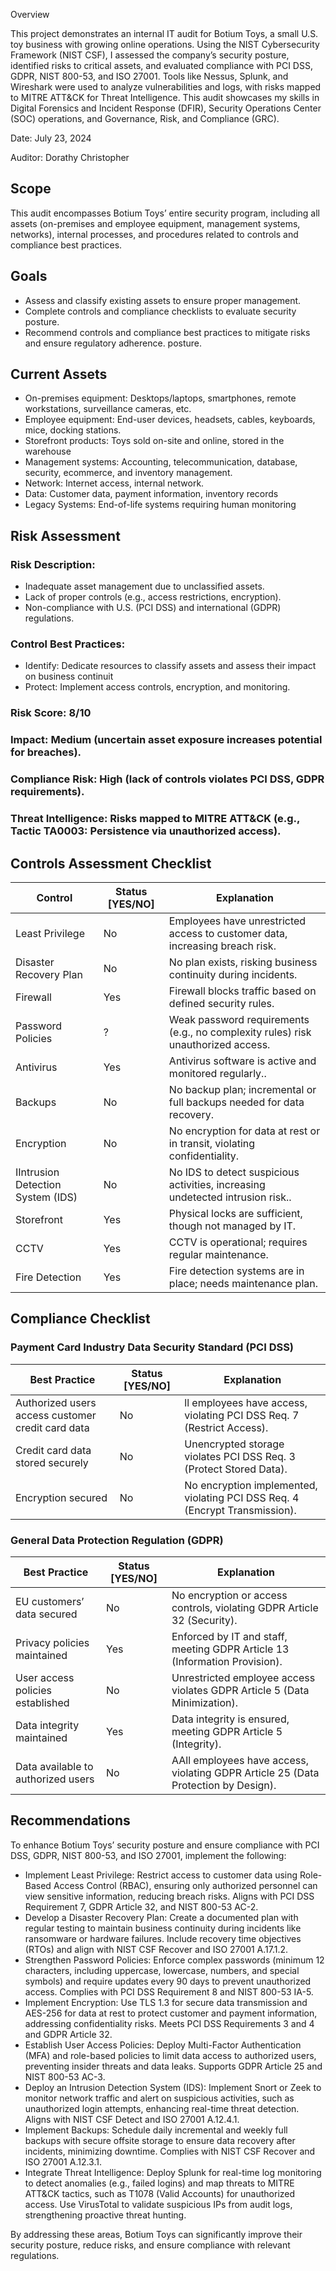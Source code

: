 Overview

This project demonstrates an internal IT audit for Botium Toys, a small U.S. toy business with growing online operations. Using the NIST Cybersecurity Framework (NIST CSF), I assessed the company’s security posture, identified risks to critical assets, and evaluated compliance with PCI DSS, GDPR, NIST 800-53, and ISO 27001. Tools like Nessus, Splunk, and Wireshark were used to analyze vulnerabilities and logs, with risks mapped to MITRE ATT&CK for Threat Intelligence. This audit showcases my skills in Digital Forensics and Incident Response (DFIR), Security Operations Center (SOC) operations, and Governance, Risk, and Compliance (GRC).

Date: July 23, 2024

Auditor: Dorathy Christopher

## Scope
This audit encompasses Botium Toys’ entire security program, including all assets (on-premises and employee equipment, management systems, networks), internal processes, and procedures related to controls and compliance best practices.

## Goals
- Assess and classify existing assets to ensure proper management.
- Complete controls and compliance checklists to evaluate security posture.
- Recommend controls and compliance best practices to mitigate risks and ensure regulatory adherence. posture.

## Current Assets
- On-premises equipment: Desktops/laptops, smartphones, remote workstations, surveillance cameras, etc.
- Employee equipment: End-user devices, headsets, cables, keyboards, mice, docking stations.
- Storefront products: Toys sold on-site and online, stored in the warehouse
- Management systems: Accounting, telecommunication, database, security, ecommerce, and inventory management.
- Network: Internet access, internal network.
- Data: Customer data, payment information, inventory records
- Legacy Systems: End-of-life systems requiring human monitoring

## Risk Assessment

### Risk Description:
- Inadequate asset management due to unclassified assets.
- Lack of proper controls (e.g., access restrictions, encryption).
- Non-compliance with U.S. (PCI DSS) and international (GDPR) regulations.

### Control Best Practices:
- Identify: Dedicate resources to classify assets and assess their impact on business continuit
- Protect: Implement access controls, encryption, and monitoring.

### Risk Score: 8/10
### Impact: Medium (uncertain asset exposure increases potential for breaches).
### Compliance Risk: High (lack of controls violates PCI DSS, GDPR requirements).
### Threat Intelligence: Risks mapped to MITRE ATT&CK (e.g., Tactic TA0003: Persistence via unauthorized access).

## Controls Assessment Checklist

| Control                     | Status [YES/NO] | Explanation                                                                                  |
|-----------------------------|-----------------|----------------------------------------------------------------------------------------------|
| Least Privilege             | No              | Employees have unrestricted access to customer data, increasing breach risk.       |
| Disaster Recovery Plan      | No              | No plan exists, risking business continuity during incidents.         |
| Firewall                    | Yes             | Firewall blocks traffic based on defined security rules.                     |
| Password Policies           | ?               | Weak password requirements (e.g., no complexity rules) risk unauthorized access.               |
| Antivirus                   | Yes             | Antivirus software is active and monitored regularly..                                        |
| Backups                     | No              | No backup plan; incremental or full backups needed for data recovery.                 |
| Encryption                  | No              | No encryption for data at rest or in transit, violating confidentiality.                                |
| IIntrusion Detection System (IDS)                       | No              | No IDS to detect suspicious activities, increasing undetected intrusion risk..                    |
| Storefront                  | Yes             | Physical locks are sufficient, though not managed by IT.                                     |
| CCTV                        | Yes             | CCTV is operational; requires regular maintenance.                                                         |
| Fire Detection              | Yes             | Fire detection systems are in place; needs maintenance plan.          |

## Compliance Checklist

### Payment Card Industry Data Security Standard (PCI DSS)

| Best Practice                           | Status [YES/NO] | Explanation                                                                            |
|-----------------------------------------|-----------------|----------------------------------------------------------------------------------------|
| Authorized users access customer credit card data | No              | ll employees have access, violating PCI DSS Req. 7 (Restrict Access).                          |
| Credit card data stored securely                 | No              | Unencrypted storage violates PCI DSS Req. 3 (Protect Stored Data).                                          |
| Encryption secured                               | No              | No encryption implemented, violating PCI DSS Req. 4 (Encrypt Transmission).                                                   |

### General Data Protection Regulation (GDPR)

| Best Practice                           | Status [YES/NO] | Explanation                                                                            |
|-----------------------------------------|-----------------|----------------------------------------------------------------------------------------|
| EU customers’ data secured              | No              | No encryption or access controls, violating GDPR Article 32 (Security).                  |
| Privacy policies maintained             | Yes             | Enforced by IT and staff, meeting GDPR Article 13 (Information Provision).                                           |
| User access policies established        | No              | Unrestricted employee access violates GDPR Article 5 (Data Minimization).   |
| Data integrity maintained               | Yes             | Data integrity is ensured, meeting GDPR Article 5 (Integrity).                                                            |
| Data available to authorized users      | No              | AAll employees have access, violating GDPR Article 25 (Data Protection by Design).                                       |

## Recommendations
To enhance Botium Toys’ security posture and ensure compliance with PCI DSS, GDPR, NIST 800-53, and ISO 27001, implement the following:
- Implement Least Privilege: Restrict access to customer data using Role-Based Access Control (RBAC), ensuring only authorized personnel can view sensitive information, reducing breach risks. Aligns with PCI DSS Requirement 7, GDPR Article 32, and NIST 800-53 AC-2.
- Develop a Disaster Recovery Plan: Create a documented plan with regular testing to maintain business continuity during incidents like ransomware or hardware failures. Include recovery time objectives (RTOs) and align with NIST CSF Recover and ISO 27001 A.17.1.2.
- Strengthen Password Policies: Enforce complex passwords (minimum 12 characters, including uppercase, lowercase, numbers, and special symbols) and require updates every 90 days to prevent unauthorized access. Complies with PCI DSS Requirement 8 and NIST 800-53 IA-5.
- Implement Encryption: Use TLS 1.3 for secure data transmission and AES-256 for data at rest to protect customer and payment information, addressing confidentiality risks. Meets PCI DSS Requirements 3 and 4 and GDPR Article 32.
- Establish User Access Policies: Deploy Multi-Factor Authentication (MFA) and role-based policies to limit data access to authorized users, preventing insider threats and data leaks. Supports GDPR Article 25 and NIST 800-53 AC-3.
- Deploy an Intrusion Detection System (IDS): Implement Snort or Zeek to monitor network traffic and alert on suspicious activities, such as unauthorized login attempts, enhancing real-time threat detection. Aligns with NIST CSF Detect and ISO 27001 A.12.4.1.
- Implement Backups: Schedule daily incremental and weekly full backups with secure offsite storage to ensure data recovery after incidents, minimizing downtime. Complies with NIST CSF Recover and ISO 27001 A.12.3.1.
- Integrate Threat Intelligence: Deploy Splunk for real-time log monitoring to detect anomalies (e.g., failed logins) and map threats to MITRE ATT&CK tactics, such as T1078 (Valid Accounts) for unauthorized access. Use VirusTotal to validate suspicious IPs from audit logs, strengthening proactive threat hunting.

By addressing these areas, Botium Toys can significantly improve their security posture, reduce risks, and ensure compliance with relevant regulations.
